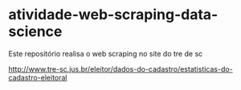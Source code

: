 # atividade-web-scraping-data-science

Este repositório realisa o web scraping no site do tre de sc

http://www.tre-sc.jus.br/eleitor/dados-do-cadastro/estatisticas-do-cadastro-eleitoral
